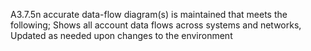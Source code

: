 A3.7.5n accurate data-flow diagram(s) is maintained that meets the following; Shows all account data flows across systems and networks, Updated as needed upon changes to the environment
